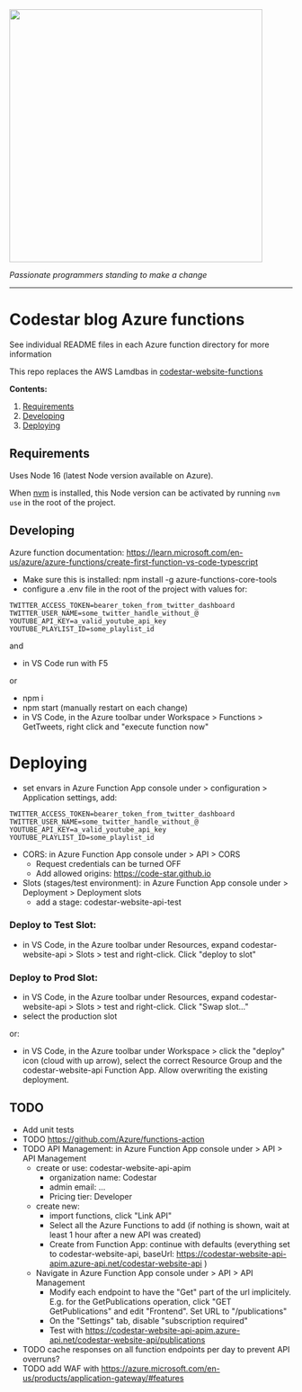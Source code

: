 <img align=center src=https://cloud.githubusercontent.com/assets/4116708/12473911/e67fdd44-c016-11e5-9c21-5714e07549fe.png width=450 />

_Passionate programmers standing to make a change_

---

# Codestar blog Azure functions

See individual README files in each Azure function directory for more information

This repo replaces the AWS Lamdbas in [codestar-website-functions](https://github.com/code-star/codestar-website-functions)

**Contents:**

1. [Requirements](#requirements)
1. [Developing](#developing)
1. [Deploying](#deploying)

## Requirements

Uses Node 16 (latest Node version available on Azure).

When [nvm](https://github.com/creationix/nvm) is installed, this Node version can be activated by running `nvm use` in the root of the project.

## Developing

Azure function documentation: https://learn.microsoft.com/en-us/azure/azure-functions/create-first-function-vs-code-typescript

- Make sure this is installed: npm install -g azure-functions-core-tools
- configure a .env file in the root of the project with values for:

```
TWITTER_ACCESS_TOKEN=bearer_token_from_twitter_dashboard
TWITTER_USER_NAME=some_twitter_handle_without_@
YOUTUBE_API_KEY=a_valid_youtube_api_key
YOUTUBE_PLAYLIST_ID=some_playlist_id
```

and

- in VS Code run with F5

or

- npm i
- npm start (manually restart on each change)
- in VS Code, in the Azure toolbar under Workspace > Functions > GetTweets, right click and "execute function now"

# Deploying

- set envars in Azure Function App console under > configuration > Application settings, add:

```
TWITTER_ACCESS_TOKEN=bearer_token_from_twitter_dashboard
TWITTER_USER_NAME=some_twitter_handle_without_@
YOUTUBE_API_KEY=a_valid_youtube_api_key
YOUTUBE_PLAYLIST_ID=some_playlist_id
```

- CORS: in Azure Function App console under > API > CORS
  - Request credentials can be turned OFF
  - Add allowed origins: https://code-star.github.io
- Slots (stages/test environment): in Azure Function App console under > Deployment > Deployment slots
  - add a stage: codestar-website-api-test

### Deploy to Test Slot:

- in VS Code, in the Azure toolbar under Resources, expand codestar-website-api > Slots > test and right-click. Click "deploy to slot"

### Deploy to Prod Slot:

- in VS Code, in the Azure toolbar under Resources, expand codestar-website-api > Slots > test and right-click. Click "Swap slot..."
- select the production slot

or:

- in VS Code, in the Azure toolbar under Workspace > click the "deploy" icon (cloud with up arrow), select the correct Resource Group and the codestar-website-api Function App. Allow overwriting the existing deployment.

## TODO

- Add unit tests
- TODO https://github.com/Azure/functions-action
- TODO API Management: in Azure Function App console under > API > API Management
  - create or use: codestar-website-api-apim
    - organization name: Codestar
    - admin email: ...
    - Pricing tier: Developer
  - create new:
    - import functions, click "Link API"
    - Select all the Azure Functions to add (if nothing is shown, wait at least 1 hour after a new API was created)
    - Create from Function App: continue with defaults (everything set to codestar-website-api, baseUrl: https://codestar-website-api-apim.azure-api.net/codestar-website-api )
  - Navigate in Azure Function App console under > API > API Management 
    - Modify each endpoint to have the "Get" part of the url implicitely. E.g. for the GetPublications operation, click "GET GetPublications" and edit "Frontend". Set URL to "/publications"
    - On the "Settings" tab, disable "subscription required" 
    - Test with https://codestar-website-api-apim.azure-api.net/codestar-website-api/publications
- TODO cache responses on all function endpoints per day to prevent API overruns?
- TODO add WAF with https://azure.microsoft.com/en-us/products/application-gateway/#features